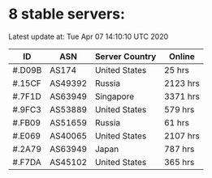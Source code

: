 # 8 stable servers:

Latest update at: Tue Apr 07 14:10:10 UTC 2020

| ID | ASN | Server Country | Online |
| -- | --- | -------------- | ------ |
| #.D09B | AS174 | United States | 25 hrs |
| #.15CF | AS49392 | Russia | 2123 hrs |
| #.7F1D | AS63949 | Singapore | 3371 hrs |
| #.9FC3 | AS53889 | United States | 579 hrs |
| #.FB09 | AS51659 | Russia | 61 hrs |
| #.E069 | AS40065 | United States | 2107 hrs |
| #.2A79 | AS63949 | Japan | 787 hrs |
| #.F7DA | AS45102 | United States | 365 hrs |

